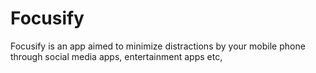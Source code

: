 # Focusify
Focusify is an app aimed to minimize distractions by your mobile phone through social media apps, entertainment apps etc,
